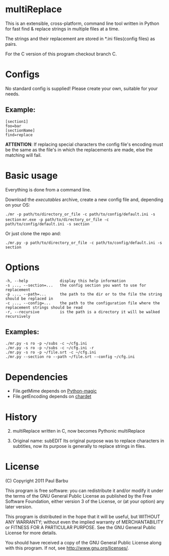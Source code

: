 multiReplace
============

This is an extensible, cross-platform, command line tool written in Python for fast
find & replace strings in multiple files at a time.

The strings and their replacement are stored in \*.ini files(config files) as pairs.

For the C version of this program checkout branch C.

Configs
=======

No standard config is supplied!
Please create your own, suitable for your needs.

## Example:
    [section1]
    foo=bar
    [sectionName]
    find=replace

__ATTENTION__:
If replacing special characters the config file's encoding must be the same as
the file's in which the replacements are made, else the matching will fail.

Basic usage
===========

Everything is done from a command line.

Download the _executables_ archive, create a new config file and, depending on your OS:

`./mr -p path/to/directory_or_file -c path/to/config/default.ini -s section`
`mr.exe -p path/to/directory_or_file -c path/to/config/default.ini -s section`

Or just clone the repo and:

`./mr.py -p path/to/directory_or_file -c path/to/config/default.ini -s section`

Options
=======

    -h, --help              display this help information  
    -s ..., --section=...   the config section you want to use for replacement  
    -p ..., --path=...      the path to the dir or to the file the string should be replaced in  
    -c ..., --config=...    the path to the configuration file where the replacement strings should be read  
    -r, --recursive         is the path is a directory it will be walked recursively  

## Examples:

    ./mr.py -s ro -p ~/subs -c ~/cfg.ini
    ./mr.py -s ro -p ~/subs -c ~/cfg.ini -r
    ./mr.py -s ro -p ~/file.srt -c ~/cfg.ini
    ./mr.py --section ro --path ~/file.srt --config ~/cfg.ini


Dependencies
============
* File.getMime depends on [Python-magic](https://github.com/ahupp/python-magic 'Python-magic')
* File.getEncoding depends on [chardet](http://chardet.feedparser.org/ 'chardet')

History
=======

2. multiReplace written in C, now becomes Pythonic multiReplace

1. Original name: subEDIT
Its original purpose was to replace characters in subtitles, now its purpose is
generally to replace strings in files.

License
=======

(C) Copyright 2011 Paul Barbu

This program is free software: you can redistribute it and/or modify
it under the terms of the GNU General Public License as published by
the Free Software Foundation, either version 3 of the License, or
(at your option) any later version.

This program is distributed in the hope that it will be useful,
but WITHOUT ANY WARRANTY; without even the implied warranty of
MERCHANTABILITY or FITNESS FOR A PARTICULAR PURPOSE.  See the
GNU General Public License for more details.

You should have received a copy of the GNU General Public License
along with this program.  If not, see <http://www.gnu.org/licenses/>.

